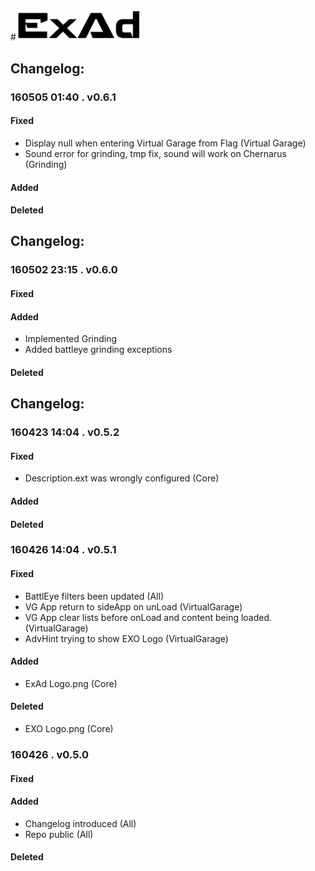#<img src="logo.png" alt="ExAd" width="200" />

## Changelog:  
### 160505 01:40 . v0.6.1  
#### Fixed 
* Display null when entering Virtual Garage from Flag (Virtual Garage)
* Sound error for grinding, tmp fix, sound will work on Chernarus (Grinding)

#### Added

#### Deleted

## Changelog:  
### 160502 23:15 . v0.6.0  
#### Fixed 

#### Added
* Implemented Grinding
* Added battleye grinding exceptions
  
#### Deleted

## Changelog:  
### 160423 14:04 . v0.5.2  
#### Fixed  
* Description.ext was wrongly configured (Core) 
  
#### Added
  
#### Deleted

### 160426 14:04 . v0.5.1  
#### Fixed  
* BattlEye filters been updated  (All)
* VG App return to sideApp on unLoad  (VirtualGarage)
* VG App clear lists before onLoad and content being loaded. (VirtualGarage)
* AdvHint trying to show EXO Logo  (VirtualGarage)
  
#### Added
* ExAd Logo.png  (Core)
  
#### Deleted
* EXO Logo.png (Core)

### 160426 . v0.5.0  
#### Fixed  

#### Added
* Changelog introduced (All)
* Repo public  (All)
  
#### Deleted
